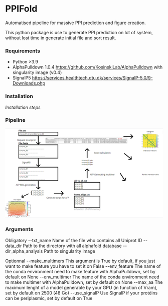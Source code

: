 # PPIFold
Automatised pipeline for massive PPI prediction and figure creation.

This python package is use to generate PPI prediction on lot of system, without lost time in generate initial file and sort result. 
### Requirements

- Python >3.9
- AlphaPulldown 1.0.4 https://github.com/KosinskiLab/AlphaPulldown with singularity image (v0.4)
- SignalP5 https://services.healthtech.dtu.dk/services/SignalP-5.0/9-Downloads.php

### Installation

*Installation steps*

### Pipeline
 
![Pipeline](Pipeline.PNG)

### Arguments

Obligatory
 --txt_name Name of the file who contains all Uniprot ID
 --data_dir Path to the directory with all alphafold database
 --dir_alpha_analysis Path to singularity image

Optionnal
--make_multimers This argument is True by default, if you just want to make feature you have to set it on False
--env_feature The name of the conda environment need to make feature with AlphaPulldown, set by default on None
--env_multimer The name of the conda environment need to make multimer with AlphaPulldown, set by default on None
--max_aa The maximum lenght of a model generable by your GPU (in function of Vram), set by default on 2500 (48 Go)
--use_signalP Use SignalP if your protéins can be periplasmic, set by default on True
